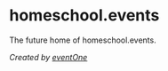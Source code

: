 # homeschool.events
The future home of homeschool.events.

_Created by [eventOne](https://e1.lc/tAfSUQ)_

